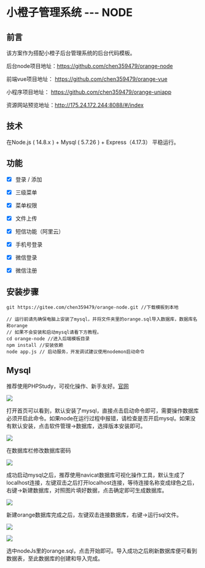 # 小橙子管理系统 --- NODE



## 前言

该方案作为搭配小橙子后台管理系统的后台代码模板。

后台node项目地址：https://github.com/chen359479/orange-node

前端vue项目地址：  https://github.com/chen359479/orange-vue

小程序项目地址：    https://github.com/chen359479/orange-uniapp

资源网站预览地址：http://175.24.172.244:8088/#/index


## 技术

在Node.js ( 14.8.x ) + Mysql ( 5.7.26 ) + Express（4.17.3） 平稳运行。





## 功能

- [x] 登录 / 添加

- [x] 三级菜单

- [x] 菜单权限

- [x] 文件上传

- [x] 短信功能（阿里云）

- [x] 手机号登录

- [x] 微信登录

- [x] 微信注册

  

## 安装步骤

```
git https://gitee.com/chen359479/orange-node.git //下载模板到本地

// 运行前请先确保电脑上安装了mysql，并将文件夹里的orange.sql导入数据库，数据库名称orange
// 如果不会安装和启动mysql请看下方教程。
cd orange-node //进入后端模板目录
npm install //安装依赖
node app.js // 启动服务，开发调试建议使用nodemon启动命令

```

## Mysql

推荐使用PHPStudy，可视化操作、新手友好。[官网](https://www.xp.cn/) 

![](https://www.ktkyio.xyz/files/orange1.png)

打开首页可以看到，默认安装了mysql，直接点击启动命令即可，需要操作数据库必须开启此命令。如果node在运行过程中报错，请检查是否开启mysql。如果没有默认安装，点击软件管理->数据库，选择版本安装即可。

![](https://www.ktkyio.xyz/files/orange2.png)

在数据库栏修改数据库密码

![](https://www.ktkyio.xyz/files/orange6.png)

成功启动mysql之后，推荐使用navicat数据库可视化操作工具，默认生成了localhost连接，左键双击之后打开localhost连接，等待连接名称变成绿色之后，右键->新建数据库，对照图片填好数据，点击确定即可生成数据库。

![](https://www.ktkyio.xyz/files/orange3.png)



新建orange数据库完成之后，左键双击连接数据库，右键->运行sql文件。

![](https://www.ktkyio.xyz/files/orange4.png)

![](https://www.ktkyio.xyz/files/orange5.png)

选中nodeJs里的orange.sql，点击开始即可。导入成功之后刷新数据库便可看到数据表，至此数据库的创建和导入完成。



